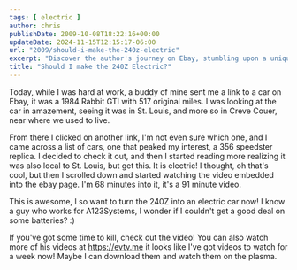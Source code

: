 ```yaml
---
tags: [ electric ]
author: chris
publishDate: 2009-10-08T18:22:16+00:00
updateDate: 2024-11-15T12:15:17-06:00
url: "2009/should-i-make-the-240z-electric"
excerpt: "Discover the author's journey on Ebay, stumbling upon a unique electric car in St. Louis, and his newfound interest in converting a 240Z into electric..."
title: "Should I make the 240Z Electric?"
---
```


Today, while I was hard at work, a buddy of mine sent me a link to a car on Ebay, it was a 1984 Rabbit GTI with 517 original miles. I was looking at the car in amazement, seeing it was in St. Louis, and more so in Creve Couer, near where we used to live.
 
From there I clicked on another link, I'm not even sure which one, and I came across a list of cars, one that peaked my interest, a 356 speedster replica. I decided to check it out, and then I started reading more realizing it was also local to St. Louis, but get this. It is electric! I thought, oh that's cool, but then I scrolled down and started watching the video embedded into the ebay page. I'm 68 minutes into it, it's a 91 minute video.

This is awesome, I so want to turn the 240Z into an electric car now! I know a guy who works for A123Systems, I wonder if I couldn't get a good deal on some batteries? :) 

If you've got some time to kill, check out the video! You can also watch more of his videos at https://evtv.me it looks like I've got videos to watch for a week now! Maybe I can download them and watch them on the plasma.
